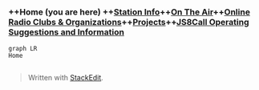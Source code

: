 
### ++Home (you are here) ++[Station Info](station.md)++[On The Air](ontheair.md)++[Online Radio Clubs & Organizations](clubs.md)++[Projects](projects.md)++[JS8Call Operating Suggestions and Information](js8opsuggestions.md)
```mermaid
graph LR
Home 


```
> Written with [StackEdit](https://stackedit.io/).
<!--stackedit_data:
eyJoaXN0b3J5IjpbLTQzMzc4NzcxN119
-->